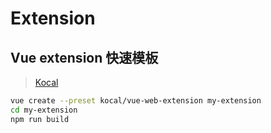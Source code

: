 # Extension

## Vue extension 快速模板

> [Kocal](https://github.com/Kocal/vue-web-extension)

```bash
vue create --preset kocal/vue-web-extension my-extension
cd my-extension
npm run build
```
